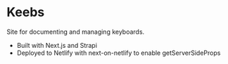 # Keebs

Site for documenting and managing keyboards.

- Built with Next.js and Strapi
- Deployed to Netlify with next-on-netlify to enable getServerSideProps
